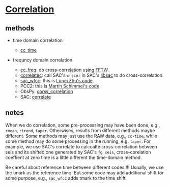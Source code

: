 
# [Correlation](https://en.wikipedia.org/wiki/Correlation_and_dependence)

## methods

- time domain correlation
    - [cc_time](src/cc_time.c)

- frequncy domain correlation
    - [cc_freq](src/cc_freq.c): do cross-correlation using [FFTW](http://www.fftw.org/).
    - [correlatec](src/correlatec.c): call SAC's `crscor` in SAC's [libsac](https://seisman.github.io/SAC_Docs_zh/libs/libsac/#crscor) to do cross-correlation.
    - [sac_wfcc](sac_wfcc/): this is [Lupei Zhu's code](http://geophysics.eas.gatech.edu/people/zpeng/Teaching/SAC_Tutorial/#part3_1)
    - PCC2: this is [Martin Schimmel's code](http://diapiro.ictja.csic.es/gt/mschi/SCIENCE/pcc2_method.py)
    - ObsPy: [corss_correlation](https://docs.obspy.org/packages/autogen/obspy.signal.cross_correlation.html#module-obspy.signal.cross_correlation)
    - SAC: [correlate](examples/SAC-correlate.sh)


## notes

When we do correlation, some pre-processing may have been done, e.g., `rmean`, `rtrend`, `taper`. Otherwises, results from different methods maybe different. Some methods may just use the RAW data, e.g., `cc-time`, while some method may do some processing in the running, e.g. `taper`. For example, we use SAC's correlate to calcualte cross-correlation between seis and its shifted one generated by SAC's `fg seis`, cross-corelation coeffient at zero time is a little different the time-domain method.

Be careful about reference time between different codes !!! Usually, we use the tmark as the reference time. But some code may add additional shift for some purpose, e.g., `sac_wfcc` adds tmark to the time shift.

